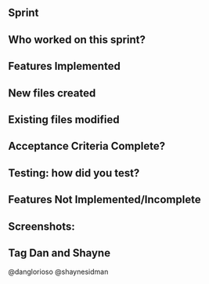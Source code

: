 ## Sprint
<!--- Title and link the issue number here with an "@" -->


## Who worked on this sprint?


## Features Implemented
<!--- List -->


## New files created
<!--- List -->


## Existing files modified
<!--- List -->


## Acceptance Criteria Complete?
<!--- Please include the acceptance criteria from the issue here -->


## Testing: how did you test?
<!--- Please describe how you tested your changes. -->


## Features Not Implemented/Incomplete
<!--- What features may not work yet or might have been broken by this PR -->


## Screenshots:
<!--- Show off your work -->


## Tag Dan and Shayne
<!-- Also, add us to the "Reviewers" on the right sidebar -->
@danglorioso @shaynesidman



<!-- Finally, tag your PR with the appropriate tags on the right sidebar -->

